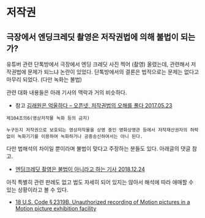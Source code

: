 # 저작권

## 극장에서 엔딩크레딧 촬영은 저작권법에 의해 불법이 되는가?
유튜버 관련 단톡방에서 극장에서 엔딩 크레딧 사진 찍어 (촬영) 올렸는데, 관련해서 저작권법에 문제가 되느냐 논란이 있었다. 단톡방에서의 결론은 법적으로는 문제는 없다고 마무리 되었다. (다만 녹화는 불법)

관련 대화 내용들은 아래 기사의 맥락과 거의 비슷하다.
* 참고 [김래원은 억울하다 – 오픈넷, 저작권법의 오해를 풀다 2017.05.23](http://slownews.kr/63933)

```
제104조의6(영상저작물 녹화 등의 금지)

누구든지 저작권으로 보호되는 영상저작물을 상영 중인 영화상영관 등에서 저작재산권자의 허락 없이 녹화기기를 이용하여 녹화하거나 공중송신하여서는 아니 된다.
```

다만 법해석의 차이일 뿐이라며 불법이 맞다고 주장하는 분들도 있다. 아래글의 댓글 참고.
* [엔딩크레딧 촬영은 불법이 아니라고 하는 기사 2018.12.24](https://extmovie.maxmovie.com/xe/movietalk/41647858)

아직 특별히 관련 판례도 없고 법도 자세히 되어 있지는 않아서 해석에 따라 애매할 수 있는 상황이라고 볼 수 있다.


* [18 U.S. Code § 2319B. Unauthorized recording of Motion pictures in a Motion picture exhibition facility](https://www.law.cornell.edu/uscode/text/18/2319B)